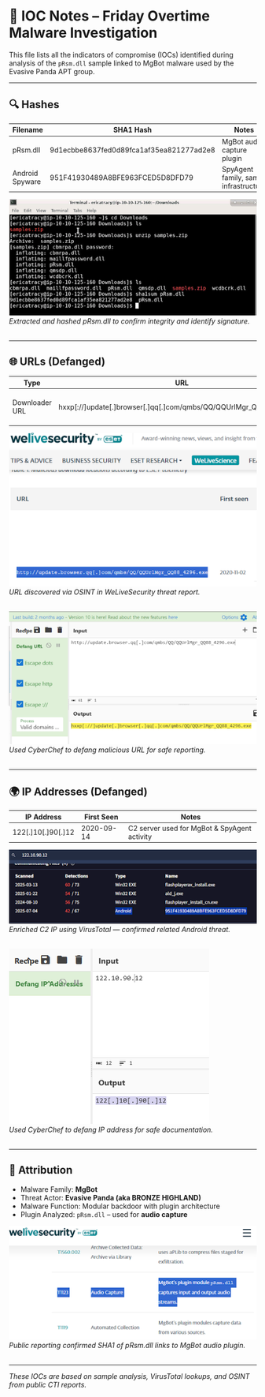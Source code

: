 # 🧠 IOC Notes – Friday Overtime Malware Investigation

This file lists all the indicators of compromise (IOCs) identified during analysis of the `pRsm.dll` sample linked to MgBot malware used by the Evasive Panda APT group.

---

## 🔍 Hashes

| Filename        | SHA1 Hash                                 | Notes                                |
|-----------------|-------------------------------------------|--------------------------------------|
| pRsm.dll        | 9d1ecbbe8637fed0d89fca1af35ea821277ad2e8  | MgBot audio capture plugin           |
| Android Spyware | 951F41930489A8BFE963FCED5D8DFD79          | SpyAgent family, same infrastructure |

![Unzip and SHA1 Hash](screenshots/unzip_and_sha1sum.png)  
*Extracted and hashed pRsm.dll to confirm integrity and identify signature.*<br><br>

---

## 🌐 URLs (Defanged)

| Type           | URL                                                                  | Notes                   |
|----------------|-----------------------------------------------------------------------|-------------------------|
| Downloader URL | hxxp[://]update[.]browser[.]qq[.]com/qmbs/QQ/QQUrlMgr_QQ88_4296.exe   | Used to drop MgBot      |

![MgBot Download URL](screenshots/mgBot_download_url.png)  
*URL discovered via OSINT in WeLiveSecurity threat report.*<br><br>

![CyberChef Defang (URL)](screenshots/cyberchef_defang_url.png)  
*Used CyberChef to defang malicious URL for safe reporting.*<br><br>

---

## 🌍 IP Addresses (Defanged)

| IP Address        | First Seen   | Notes                                         |
|-------------------|--------------|-----------------------------------------------|
| 122[.]10[.]90[.]12 | 2020-09-14   | C2 server used for MgBot & SpyAgent activity  |

![VirusTotal Lookup](screenshots/virustotal_lookup.png)  
*Enriched C2 IP using VirusTotal — confirmed related Android threat.*<br><br>

![CyberChef Defang (IP)](screenshots/cyberchef_defang_ip.png)  
*Used CyberChef to defang IP address for safe documentation.*<br><br>

---

## 🧩 Attribution

- Malware Family: **MgBot**  
- Threat Actor: **Evasive Panda (aka BRONZE HIGHLAND)**  
- Malware Function: Modular backdoor with plugin architecture  
- Plugin Analyzed: `pRsm.dll` – used for **audio capture**

![MgBot Attribution Screenshot](screenshots/prsm_mgBot_attribution.png)  
*Public reporting confirmed SHA1 of pRsm.dll links to MgBot audio plugin.*<br><br>

---

_These IOCs are based on sample analysis, VirusTotal lookups, and OSINT from public CTI reports._
